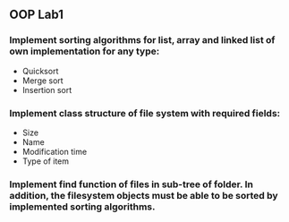  ## OOP Lab1
### Implement sorting algorithms for list, array and linked list of own implementation for any type:
 - Quicksort  
 - Merge sort
 - Insertion sort
### Implement class structure of file system with required fields:
 - Size
 - Name
 - Modification time
 - Type of item
### Implement find function of files in sub-tree of folder. In addition, the filesystem objects must be able to be sorted by implemented sorting algorithms.
